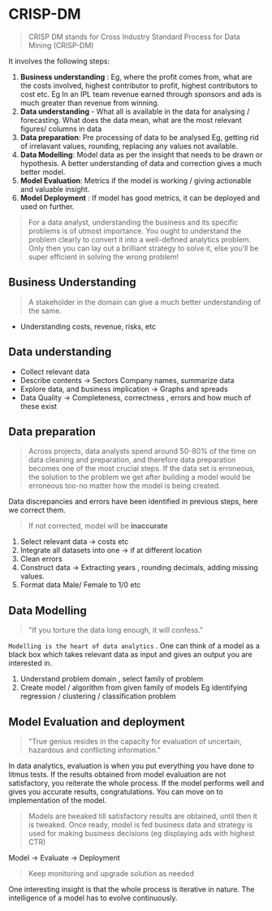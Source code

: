# CRISP-DM 

> CRISP DM stands for Cross Industry Standard Process for Data Mining (CRISP-DM) 

It involves the following steps:
1. **Business understanding** : Eg, where the profit comes from, what are the costs involved, highest contributor to profit, highest contributors to cost etc. Eg In an IPL team revenue earned through sponsors and ads is much greater than revenue from winning.
2. **Data understanding** - What all is available in the data for analysing / forecasting. What does the data mean, what are the most relevant figures/ columns in data
3. **Data preparation**: Pre processing of data to be analysed Eg, getting rid of irrelavant values, rounding, replacing any values not available.
4. **Data Modelling**: Model data as per the insight that needs to be drawn or hypothesis. A better understanding of data and correction gives a much better model.
5. **Model Evaluation**: Metrics if the model is working / giving actionable and valuable insight.
6. **Model Deployment** : If model has good metrics, it can be deployed and used on further.

> For a data analyst, understanding the business and its specific problems is of utmost importance. You ought to understand the problem clearly to convert it into a well-defined analytics problem. Only then you can lay out a brilliant strategy to solve it, else you'll be super efficient in solving the wrong problem!

## Business Understanding
> A stakeholder in the domain can give a much better understanding of the same.

* Understanding costs, revenue, risks, etc

## Data understanding
* Collect relevant data
* Describe contents -> Sectors Company names, summarize data
* Explore data, and business implication -> Graphs and spreads
* Data Quality -> Completeness, correctness , errors and how much of these exist

## Data preparation

> Across projects, data analysts spend around 50-80% of the time on data cleaning and preparation, and therefore data preparation becomes one of the most crucial steps. If the data set is erroneous, the solution to the problem we get after building a model would be erroneous too-no matter how the model is being created.

Data discrepancies and errors have been identified in previous steps, here we correct them.

> If not corrected, model will be **inaccurate**

1. Select relevant data -> costs etc
2. Integrate all datasets into one -> if at different location
3. Clean errors
4. Construct data -> Extracting years , rounding decimals, adding missing values.
5. Format data Male/ Female to 1/0 etc

## Data Modelling

> "If you torture the data long enough, it will confess."
 

`Modelling is the heart of data analytics`
. One can think of a model as a black box which takes relevant data as input and gives an output you are interested in.


1. Understand problem domain , select family of problem
2. Create model / algorithm from given family of models Eg identifying regression / clustering / classification problem

## Model Evaluation and deployment

> "True genius resides in the capacity for evaluation of uncertain, hazardous and conflicting information."

 

In data analytics, evaluation is when you put everything you have done to litmus tests. If the results obtained from model evaluation are not satisfactory, you reiterate the whole process. If the model performs well and gives you accurate results, congratulations. You can move on to implementation of the model. 

> Models are tweaked till satisfactory results are obtained, until then it is tweaked.
> Once ready, model is fed business data and strategy is used for making business decisions (eg displaying ads with highest CTR)

Model -> Evaluate -> Deployment 

> Keep monitoring and upgrade solution as needed

One interesting insight is that the whole process is iterative in nature. The intelligence of a model has to evolve continuously.

 